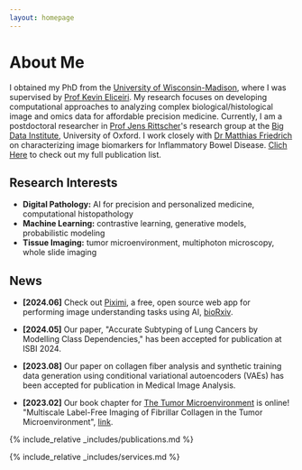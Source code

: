 ```yaml
---
layout: homepage
---
```


# About Me

I obtained my PhD from the [University of Wisconsin-Madison](https://www.wisc.edu/), where I was supervised by [Prof Kevin Eliceiri](https://scholar.google.com/citations?user=W86WgnQAAAAJ&hl=en). My research focuses on developing computational approaches to analyzing complex biological/histological image and omics data for affordable precision medicine. Currently, I am a postdoctoral researcher in [Prof Jens Rittscher](https://scholar.google.com/citations?user=ED4V7hEAAAAJ&hl=en)'s research group at the [Big Data Institute](https://www.bdi.ox.ac.uk/), University of Oxford. I work closely with [Dr Matthias Friedrich](https://www.expmedndm.ox.ac.uk/team/matthias-friedrich) on characterizing image biomarkers for Inflammatory Bowel Disease. [Clich Here](https://scholar.google.com/citations?user=C9DtTm0AAAAJ&hl=en) to check out my full publication list.

## Research Interests

- **Digital Pathology:** AI for precision and personalized medicine, computational histopathology
- **Machine Learning:** contrastive learning, generative models, probabilistic modeling
- **Tissue Imaging:** tumor microenvironment, multiphoton microscopy, whole slide imaging

## News

- **[2024.06]** Check out [Piximi](https://github.com/piximi/piximi), a free, open source web app for performing image understanding tasks using AI, [bioRxiv](https://www.biorxiv.org/content/10.1101/2024.06.03.597232v1).

- **[2024.05]** Our paper, "Accurate Subtyping of Lung Cancers by Modelling Class Dependencies," has been accepted for publication at ISBI 2024.

- **[2023.08]** Our paper on collagen fiber analysis and synthetic training data generation using conditional variational autoencoders (VAEs) has been accepted for publication in Medical Image Analysis.

- **[2023.02]** Our book chapter for [The Tumor Microenvironment](https://link.springer.com/book/10.1007/978-1-0716-2914-7?page=1#toc) is online! "Multiscale Label-Free Imaging of Fibrillar Collagen in the Tumor Microenvironment", [link](https://link.springer.com/protocol/10.1007/978-1-0716-2914-7_13).

{% include_relative _includes/publications.md %}

{% include_relative _includes/services.md %}
